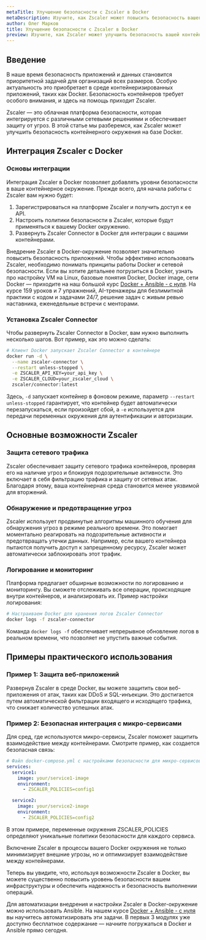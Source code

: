 ```yaml
---
metaTitle: Улучшение безопасности с Zscaler в Docker
metaDescription: Изучите, как Zscaler может повысить безопасность вашего окружения Docker - интеграция, возможности и примеры использования
author: Олег Марков
title: Улучшение безопасности с Zscaler в Docker
preview: Изучите, как Zscaler может улучшить безопасность вашей контейнерной среды Docker, а также примеры интеграции и возможности
---
```


## Введение

В наше время безопасность приложений и данных становится приоритетной задачей для организаций всех размеров. Особую актуальность это приобретает в среде контейнеризированных приложений, таких как Docker. Безопасность контейнеров требует особого внимания, и здесь на помощь приходит Zscaler.

Zscaler — это облачная платформа безопасности, которая интегрируется с различными сетевыми решениями и обеспечивает защиту от угроз. В этой статье мы разберемся, как Zscaler может улучшить безопасность контейнерного окружения на базе Docker.

## Интеграция Zscaler с Docker

### Основы интеграции

Интеграция Zscaler в Docker позволяет добавлять уровни безопасности в ваше контейнерное окружение. Прежде всего, для начала работы с Zscaler вам нужно будет:

1. Зарегистрироваться на платформе Zscaler и получить доступ к ее API.
2. Настроить политики безопасности в Zscaler, которые будут применяться к вашему Docker окружению.
3. Развернуть Zscaler Connector в Docker для интеграции с вашими контейнерами.

Внедрение Zscaler в Docker-окружение позволяет значительно повысить безопасность приложений. Чтобы эффективно использовать Zscaler, необходимо понимать принципы работы Docker и сетевой безопасности. Если вы хотите детальнее погрузиться в Docker, узнать про настройку VM на Linux, базовые понятия Docker, Docker image, сети Docker — приходите на наш большой курс [Docker + Ansible - с нуля](https://purpleschool.ru/course/docker?utm_source=knowledgebase&utm_medium=text&utm_campaign=Uluchshenie_bezopasnosti_s_Zscaler_v_Docker). На курсе 159 уроков и 7 упражнений, AI-тренажеры для безлимитной практики с кодом и задачами 24/7, решение задач с живым ревью наставника, еженедельные встречи с менторами.

### Установка Zscaler Connector

Чтобы развернуть Zscaler Connector в Docker, вам нужно выполнить несколько шагов. Вот пример, как это можно сделать:

```bash
# Клиент Docker запускает Zscaler Connector в контейнере
docker run -d \
  --name zscaler-connector \
  --restart unless-stopped \
  -e ZSCALER_API_KEY=your_api_key \
  -e ZSCALER_CLOUD=your_zscaler_cloud \
  zscaler/connector:latest
```
Здесь, `-d` запускает контейнер в фоновом режиме, параметр `--restart unless-stopped` гарантирует, что контейнер будет автоматически перезапускаться, если произойдет сбой, а `-e` используется для передачи переменных окружения для аутентификации и авторизации.

## Основные возможности Zscaler

### Защита сетевого трафика

Zscaler обеспечивает защиту сетевого трафика контейнеров, проверяя его на наличие угроз и блокируя подозрительные активности. Это включает в себя фильтрацию трафика и защиту от сетевых атак. Благодаря этому, ваша контейнерная среда становится менее уязвимой для вторжений.

### Обнаружение и предотвращение угроз

Zscaler использует продвинутые алгоритмы машинного обучения для обнаружения угроз в режиме реального времени. Это помогает моментально реагировать на подозрительные активности и предотвращать утечки данных. Например, если вашего контейнера пытаются получить доступ к запрещенному ресурсу, Zscaler может автоматически заблокировать этот трафик.

### Логирование и мониторинг

Платформа предлагает обширные возможности по логированию и мониторингу. Вы сможете отслеживать все операции, происходящие внутри контейнеров, и анализировать их. Пример настройки логирования:

```bash
# Настраиваем Docker для хранения логов Zscaler Connector
docker logs -f zscaler-connector
```
Команда `docker logs -f` обеспечивает непрерывное обновление логов в реальном времени, что позволяет не упустить важные события.

## Примеры практического использования

### Пример 1: Защита веб-приложений

Развернув Zscaler в среде Docker, вы можете защитить свои веб-приложения от атак, таких как DDoS и SQL-инъекции. Это достигается путем автоматической фильтрации входящего и исходящего трафика, что снижает количество успешных атак.

### Пример 2: Безопасная интеграция с микро-сервисами

Для сред, где используются микро-сервисы, Zscaler поможет защитить взаимодействие между контейнерами. Смотрите пример, как создается безопасная связь:

```yaml
# Файл docker-compose.yml с настройками безопасности для микро-сервисов
services:
  service1:
    image: your/service1-image
    environment:
      - ZSCALER_POLICIES=config1

  service2:
    image: your/service2-image
    environment:
      - ZSCALER_POLICIES=config2
```
В этом примере, переменные окружения ZSCALER_POLICIES определяют уникальные политики безопасности для каждого сервиса.

Включение Zscaler в процессы вашего Docker окружения не только минимизирует внешние угрозы, но и оптимизирует взаимодействие между контейнерами.

Теперь вы увидите, что, используя возможности Zscaler в Docker, вы можете существенно повысить уровень безопасности вашем инфраструктуры и обеспечить надежность и безопасность выполнении операций.

Для автоматизации внедрения и настройки Zscaler в Docker-окружение можно использовать Ansible. На нашем курсе [Docker + Ansible - с нуля](https://purpleschool.ru/course/docker?utm_source=knowledgebase&utm_medium=text&utm_campaign=Uluchshenie_bezopasnosti_s_Zscaler_v_Docker) вы научитесь автоматизировать эти задачи. В первых 3 модулях уже доступно бесплатное содержание — начните погружаться в Docker и Ansible прямо сегодня.
